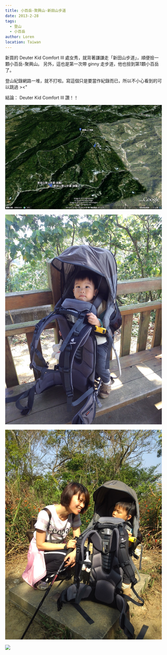 ```yaml
---
title: 小百岳-聚興山-新田山步道
date: 2013-2-28
tags: 
  - 登山
  - 小百岳
author: Loren
location: Taiwan
---
```

新買的 Deuter Kid Comfort III 處女秀，就背著謙謙走「新田山步道」，順便撿一顆小百岳-聚興山。
另外，這也是第一次帶 ginny 走步道，他也撿到第1顆小百岳了。

登山紀錄網路一堆，就不打啦。寫這個只是要當作紀錄而已，所以不小心看到的可以跳過 ><"

結論： Deuter Kid Comfort III 讚！！

![](./2022-02-23-13-22-57.png)

![](./2022-02-23-13-23-42.png)

![](./2022-02-23-13-23-55.png)

![](./2022-02-23-13-24-02.png)
